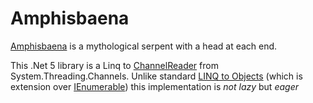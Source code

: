 # Amphisbaena

[Amphisbaena](https://en.wikipedia.org/wiki/Amphisbaena) is a mythological serpent with a head at each end.

This .Net 5 library is a Linq to [ChannelReader](https://docs.microsoft.com/en-us/dotnet/api/system.threading.channels.channelreader-1?view=net-5.0) from System.Threading.Channels. Unlike standard [LINQ to Objects](https://docs.microsoft.com/en-us/dotnet/csharp/programming-guide/concepts/linq/linq-to-objects) (which is extension over [IEnumerable<T>](https://docs.microsoft.com/en-us/dotnet/api/system.collections.generic.ienumerable-1?view=net-5.0)) this implementation is *not lazy* but *eager*
